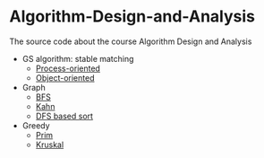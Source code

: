 # Algorithm-Design-and-Analysis
The source code about the course Algorithm Design and Analysis

- GS algorithm: stable matching
	+ <a href="https://github.com/Spacebody/Algorithm-Design-and-Analysis/tree/master/GS%20stable%20matching/src%20in%20C">Process-oriented</a>
	+ <a href="https://github.com/Spacebody/Algorithm-Design-and-Analysis/tree/master/GS%20stable%20matching/src%20in%20C%2B%2B">Object-oriented</a>
- Graph
	+ <a href="https://github.com/Spacebody/Algorithm-Design-and-Analysis/tree/master/Graph/BFS">BFS</a>
	+ <a href="https://github.com/Spacebody/Algorithm-Design-and-Analysis/tree/master/Graph/Kahn%20%26%20DFS%20based%20sort">Kahn</a>
	+ <a href="https://github.com/Spacebody/Algorithm-Design-and-Analysis/tree/master/Graph/Kahn%20%26%20DFS%20based%20sort">DFS based sort</a> 
- Greedy
	- <a href="https://github.com/Spacebody/Algorithm-Design-and-Analysis/tree/master/Greedy/Prim%20%26%20Kruskal">Prim</a>
	- <a href="https://github.com/Spacebody/Algorithm-Design-and-Analysis/tree/master/Greedy/Prim%20%26%20Kruskal">Kruskal</a>